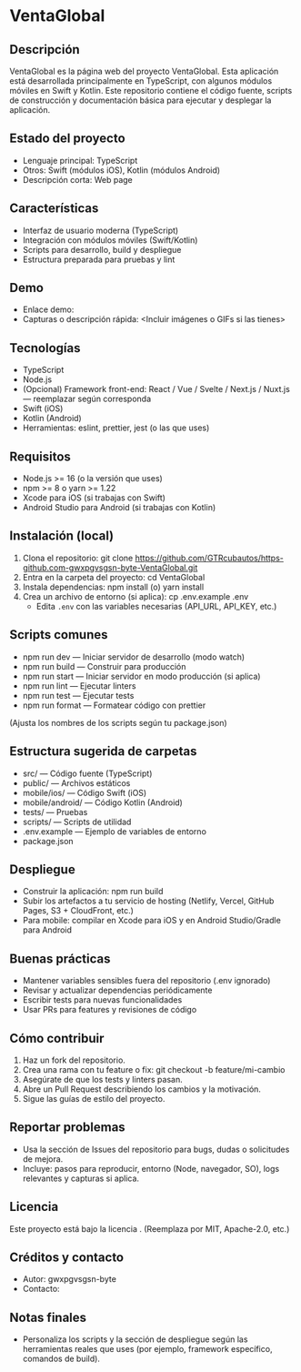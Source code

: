 # VentaGlobal

Descripción
---
VentaGlobal es la página web del proyecto VentaGlobal. Esta aplicación está desarrollada principalmente en TypeScript, con algunos módulos móviles en Swift y Kotlin. Este repositorio contiene el código fuente, scripts de construcción y documentación básica para ejecutar y desplegar la aplicación.

Estado del proyecto
---
- Lenguaje principal: TypeScript
- Otros: Swift (módulos iOS), Kotlin (módulos Android)
- Descripción corta: Web page

Características
---
- Interfaz de usuario moderna (TypeScript)
- Integración con módulos móviles (Swift/Kotlin)
- Scripts para desarrollo, build y despliegue
- Estructura preparada para pruebas y lint

Demo
---
- Enlace demo: <URL del demo o plataforma de hosting>
- Capturas o descripción rápida: <Incluir imágenes o GIFs si las tienes>

Tecnologías
---
- TypeScript
- Node.js
- (Opcional) Framework front-end: React / Vue / Svelte / Next.js / Nuxt.js — reemplazar según corresponda
- Swift (iOS)
- Kotlin (Android)
- Herramientas: eslint, prettier, jest (o las que uses)

Requisitos
---
- Node.js >= 16 (o la versión que uses)
- npm >= 8 o yarn >= 1.22
- Xcode para iOS (si trabajas con Swift)
- Android Studio para Android (si trabajas con Kotlin)

Instalación (local)
---
1. Clona el repositorio:
   git clone https://github.com/GTRcubautos/https-github.com-gwxpgvsgsn-byte-VentaGlobal.git
2. Entra en la carpeta del proyecto:
   cd VentaGlobal
3. Instala dependencias:
   npm install
   (o) yarn install
4. Crea un archivo de entorno (si aplica):
   cp .env.example .env
   - Edita `.env` con las variables necesarias (API_URL, API_KEY, etc.)

Scripts comunes
---
- npm run dev — Iniciar servidor de desarrollo (modo watch)
- npm run build — Construir para producción
- npm run start — Iniciar servidor en modo producción (si aplica)
- npm run lint — Ejecutar linters
- npm run test — Ejecutar tests
- npm run format — Formatear código con prettier

(Ajusta los nombres de los scripts según tu package.json)

Estructura sugerida de carpetas
---
- src/ — Código fuente (TypeScript)
- public/ — Archivos estáticos
- mobile/ios/ — Código Swift (iOS)
- mobile/android/ — Código Kotlin (Android)
- tests/ — Pruebas
- scripts/ — Scripts de utilidad
- .env.example — Ejemplo de variables de entorno
- package.json

Despliegue
---
- Construir la aplicación:
  npm run build
- Subir los artefactos a tu servicio de hosting (Netlify, Vercel, GitHub Pages, S3 + CloudFront, etc.)
- Para mobile: compilar en Xcode para iOS y en Android Studio/Gradle para Android

Buenas prácticas
---
- Mantener variables sensibles fuera del repositorio (.env ignorado)
- Revisar y actualizar dependencias periódicamente
- Escribir tests para nuevas funcionalidades
- Usar PRs para features y revisiones de código

Cómo contribuir
---
1. Haz un fork del repositorio.
2. Crea una rama con tu feature o fix:
   git checkout -b feature/mi-cambio
3. Asegúrate de que los tests y linters pasan.
4. Abre un Pull Request describiendo los cambios y la motivación.
5. Sigue las guías de estilo del proyecto.

Reportar problemas
---
- Usa la sección de Issues del repositorio para bugs, dudas o solicitudes de mejora.
- Incluye: pasos para reproducir, entorno (Node, navegador, SO), logs relevantes y capturas si aplica.

Licencia
---
Este proyecto está bajo la licencia <LICENCIA>. (Reemplaza por MIT, Apache-2.0, etc.)

Créditos y contacto
---
- Autor: gwxpgvsgsn-byte
- Contacto: <email o link a GitHub>

Notas finales
---
- Personaliza los scripts y la sección de despliegue según las herramientas reales que uses (por ejemplo, framework específico, comandos de build).